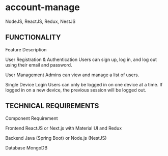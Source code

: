 # account-manage
NodeJS, ReactJS, Redux, NestJS

FUNCTIONALITY	
-

Feature	Description

User Registration & Authentication	Users can sign up, log in, and log out using their email and password.

User Management	Admins can view and manage a list of users.

Single Device Login	Users can only be logged in on one device at a time. If logged in on a new device, the previous session will be logged out.

TECHNICAL REQUIREMENTS
-

Component	Requirement

Frontend	ReactJS or Next.js with Material UI and Redux

Backend	Java (Spring Boot) or Node.js (NestJS)

Database	MongoDB
